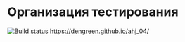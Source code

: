 # Организация тестирования
[![Build status](https://ci.appveyor.com/api/projects/status/floe5452syd5r31i?svg=true)](https://ci.appveyor.com/project/DenGreen/ahj-4)
https://dengreen.github.io/ahj_04/